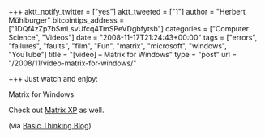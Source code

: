 +++
aktt_notify_twitter = ["yes"]
aktt_tweeted = ["1"]
author = "Herbert Mühlburger"
bitcointips_address = ["1DQf4zZp7bSmLsvUfcq4TmSPeVDgbfytsb"]
categories = ["Computer Science", "Videos"]
date = "2008-11-17T21:24:43+00:00"
tags = ["errors", "failures", "faults", "film", "Fun", "matrix", "microsoft", "windows", "YouTube"]
title = "[video] – Matrix for Windows"
type = "post"
url = "/2008/11/video-matrix-for-windows/"

+++
Just watch and enjoy:



Matrix for Windows

Check out <a title="Matrix XP" href="http://www.matrix-xp.com" target="_blank">Matrix XP</a> as well.

(via <a title="Matrix for Windows" href="http://www.basicthinking.de/blog/2008/11/17/matrix-for-windows/" target="_blank">Basic Thinking Blog</a>)